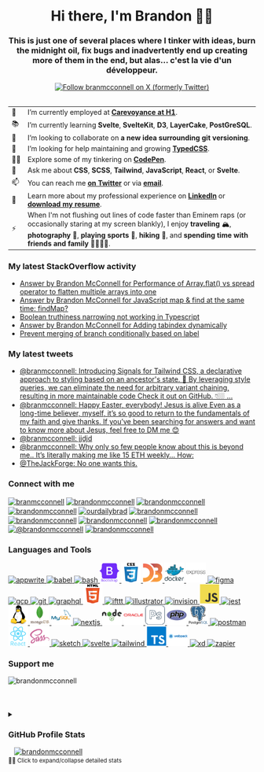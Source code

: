 <h1 align="center">Hi there, I'm Brandon 🐼👋</h1>
<h3 align="center">This is just one of several places where I tinker with ideas, burn the midnight oil, fix bugs and inadvertently end up creating more of them in the end, but alas… c'est la vie d'un développeur.</h3>
<div align="center"><a href="https://twitter.com/branmcconnell" target="blank"><img src="https://img.shields.io/twitter/follow/branmcconnell?style=social&logo=x" alt="Follow branmcconnell on X (formerly Twitter)" /></a><br />&nbsp;<br /></div>

<table border="0">
    <tr>
        <td>👔</td>
        <td>I’m currently employed at <b><a href="https://www.carevoyance.com/" target="_blank">Carevoyance at H1</a></b>.</td>
    </tr>
    <tr>
        <td>📚</td>
        <td>I’m currently learning <b>Svelte</b>, <b>SvelteKit</b>, <b>D3</b>, <b>LayerCake</b>, <b>PostGreSQL</b>.</td>
    </tr>
    <tr>
        <td>👯</td>
        <td>I’m looking to collaborate on <b>a new idea surrounding git versioning</b>.</td>
    </tr>
    <tr>
        <td>🤝</td>
        <td>I’m looking for help maintaining and growing <b><a href="https://github.com/brandonmcconnell/typed.css" target="_blank">TypedCSS</a></b>.</td>
    </tr>
    <tr>
        <td>👨‍💻</td>
        <td>Explore some of my tinkering on <b><a href="https://codepen.io/brandonmcconnell" target="_blank">CodePen</a></b>.</td>
    </tr>
    <tr>
        <td>💬</td>
        <td>Ask me about <b>CSS</b>, <b>SCSS</b>, <b>Tailwind</b>, <b>JavaScript</b>, <b>React</b>, or <b>Svelte</b>.</td>
    </tr>
    <tr>
        <td>📫</td>
        <td>You can reach me <b><a href="https://twitter.com/branmcconnell" target="_blank">on Twitter</a></b> or via <b><a href="mailto:brandon@dreamthinkbuild.com" target="_blank">email</a></b>.</td>
    </tr>
    <tr>
        <td>📄</td>
        <td>Learn more about my professional experience on <b><a href="https://www.linkedin.com/in/brandonmcconnell" target="_blank">LinkedIn</a></b> or <b><a href="https://github.com/brandonmcconnell/brandonmcconnell/raw/main/BrandonMcConnell-Resume.pdf">download my resume</a></b>.</td>
    </tr>
    <tr>
        <td>⚡</td>
        <td>When I'm not flushing out lines of code faster than Eminem raps (or occasionally staring at my screen blankly), I enjoy <b>traveling</b> 🏔, <b>photography</b> 📸, <b>playing sports</b> 🏓, <b>hiking</b> 🥾, and <b>spending time with friends and family</b> 👨‍👩‍👧‍👦.</td>
    </tr>
</table>

### My latest StackOverflow activity
<!-- STACKOVERFLOW:START -->
- [Answer by Brandon McConnell for Performance of Array.flat&lpar;&rpar; vs spread operator to flatten multiple arrays into one](https://stackoverflow.com/questions/68339718/performance-of-array-flat-vs-spread-operator-to-flatten-multiple-arrays-into-o/76376941#76376941)
- [Answer by Brandon McConnell for JavaScript map &amp; find at the same time: findMap?](https://stackoverflow.com/questions/57760111/javascript-map-find-at-the-same-time-findmap/75838962#75838962)
- [Boolean truthiness narrowing not working in Typescript](https://stackoverflow.com/questions/73677766/boolean-truthiness-narrowing-not-working-in-typescript)
- [Answer by Brandon McConnell for Adding tabindex dynamically](https://stackoverflow.com/questions/15123054/adding-tabindex-dynamically/73279729#73279729)
- [Prevent merging of branch conditionally based on label](https://stackoverflow.com/questions/71502652/prevent-merging-of-branch-conditionally-based-on-label)
<!-- STACKOVERFLOW:END -->

### My latest tweets
<!-- TWITTER:START -->
- [@branmcconnell: Introducing Signals for Tailwind CSS, a declarative approach to styling based on an ancestor&#39;s state. 🚀 By leveraging style queries, we can eliminate the need for arbitrary variant chaining, resulting in more maintainable code Check it out on GitHub. 👇🏼 …](https://twitter.com/branmcconnell/status/1775235215516209216)
- [@branmcconnell: Happy Easter, everybody! Jesus is alive Even as a long-time believer, myself, it’s so good to return to the fundamentals of my faith and give thanks. If you’ve been searching for answers and want to know more about Jesus, feel free to DM me 😊](https://twitter.com/branmcconnell/status/1774598803464781995)
- [@branmcconnell: jjdjd](https://twitter.com/branmcconnell/status/1746872698859311344)
- [@branmcconnell: Why only so few people know about this is beyond me.. It’s literally making me like 15 ETH weekly… How:](https://twitter.com/branmcconnell/status/1746499472245354965)
- [@TheJackForge: No one wants this.](https://twitter.com/branmcconnell/status/1745976782988406808)
<!-- TWITTER:END -->

<h3 align="left">Connect with me</h3>
<p align="left">
<a href="https://twitter.com/branmcconnell" target="blank"><img align="center" src="https://raw.githubusercontent.com/rahuldkjain/github-profile-readme-generator/master/src/images/icons/Social/twitter.svg" alt="branmcconnell" height="30" width="40" /></a>
<a href="https://linkedin.com/in/brandonmcconnell" target="blank"><img align="center" src="https://raw.githubusercontent.com/rahuldkjain/github-profile-readme-generator/master/src/images/icons/Social/linked-in-alt.svg" alt="brandonmcconnell" height="30" width="40" /></a>
<a href="https://codepen.io/brandonmcconnell" target="blank"><img align="center" src="https://raw.githubusercontent.com/rahuldkjain/github-profile-readme-generator/master/src/images/icons/Social/codepen.svg" alt="brandonmcconnell" height="30" width="40" /></a>
<a href="https://stackoverflow.com/users/3824249/brandon-mcconnell" target="blank"><img align="center" src="https://raw.githubusercontent.com/rahuldkjain/github-profile-readme-generator/master/src/images/icons/Social/stack-overflow.svg" alt="brandonmcconnell" height="30" width="40" /></a>
<a href="https://instagram.com/ourdailybrad" target="blank"><img align="center" src="https://raw.githubusercontent.com/rahuldkjain/github-profile-readme-generator/master/src/images/icons/Social/instagram.svg" alt="ourdailybrad" height="30" width="40" /></a>
<a href="https://dev.to/brandonmcconnell" target="blank"><img align="center" src="https://raw.githubusercontent.com/rahuldkjain/github-profile-readme-generator/master/src/images/icons/Social/devto.svg" alt="brandonmcconnell" height="30" width="40" /></a>
<a href="https://dribbble.com/brandonmcconnell" target="blank"><img align="center" src="https://raw.githubusercontent.com/rahuldkjain/github-profile-readme-generator/master/src/images/icons/Social/dribbble.svg" alt="brandonmcconnell" height="30" width="40" /></a>
<a href="https://www.behance.net/brandonmcconnell" target="blank"><img align="center" src="https://raw.githubusercontent.com/rahuldkjain/github-profile-readme-generator/master/src/images/icons/Social/behance.svg" alt="brandonmcconnell" height="30" width="40" /></a>
<a href="https://hashnode.com/brandonmcconnell" target="blank"><img align="center" src="https://raw.githubusercontent.com/rahuldkjain/github-profile-readme-generator/master/src/images/icons/Social/hashnode.svg" alt="brandonmcconnell" height="30" width="40" /></a>
<a href="https://medium.com/@brandonmcconnell" target="blank"><img align="center" src="https://raw.githubusercontent.com/rahuldkjain/github-profile-readme-generator/master/src/images/icons/Social/medium.svg" alt="@brandonmcconnell" height="30" width="40" /></a>
<a href="https://www.hackerrank.com/brandonmcconnell" target="blank"><img align="center" src="https://raw.githubusercontent.com/rahuldkjain/github-profile-readme-generator/master/src/images/icons/Social/hackerrank.svg" alt="brandonmcconnell" height="30" width="40" /></a>
</p>

<h3 align="left">Languages and Tools</h3>
<p align="left"> <a href="https://appwrite.io" target="_blank" rel="noreferrer"> <img src="https://www.vectorlogo.zone/logos/appwriteio/appwriteio-icon.svg" alt="appwrite" width="40" height="40"/> </a> <a href="https://babeljs.io/" target="_blank" rel="noreferrer"> <img src="https://www.vectorlogo.zone/logos/babeljs/babeljs-icon.svg" alt="babel" width="40" height="40"/> </a> <a href="https://www.gnu.org/software/bash/" target="_blank" rel="noreferrer"> <img src="https://www.vectorlogo.zone/logos/gnu_bash/gnu_bash-icon.svg" alt="bash" width="40" height="40"/> </a> <a href="https://getbootstrap.com" target="_blank" rel="noreferrer"> <img src="https://raw.githubusercontent.com/devicons/devicon/master/icons/bootstrap/bootstrap-plain-wordmark.svg" alt="bootstrap" width="40" height="40"/> </a> <a href="https://www.w3schools.com/css/" target="_blank" rel="noreferrer"> <img src="https://raw.githubusercontent.com/devicons/devicon/master/icons/css3/css3-original-wordmark.svg" alt="css3" width="40" height="40"/> </a> <a href="https://d3js.org/" target="_blank" rel="noreferrer"> <img src="https://raw.githubusercontent.com/devicons/devicon/master/icons/d3js/d3js-original.svg" alt="d3js" width="40" height="40"/> </a> <a href="https://www.docker.com/" target="_blank" rel="noreferrer"> <img src="https://raw.githubusercontent.com/devicons/devicon/master/icons/docker/docker-original-wordmark.svg" alt="docker" width="40" height="40"/> </a> <a href="https://expressjs.com" target="_blank" rel="noreferrer"> <img src="https://raw.githubusercontent.com/devicons/devicon/master/icons/express/express-original-wordmark.svg" alt="express" width="40" height="40"/> </a> <a href="https://www.figma.com/" target="_blank" rel="noreferrer"> <img src="https://www.vectorlogo.zone/logos/figma/figma-icon.svg" alt="figma" width="40" height="40"/> </a> <a href="https://cloud.google.com" target="_blank" rel="noreferrer"> <img src="https://www.vectorlogo.zone/logos/google_cloud/google_cloud-icon.svg" alt="gcp" width="40" height="40"/> </a> <a href="https://git-scm.com/" target="_blank" rel="noreferrer"> <img src="https://www.vectorlogo.zone/logos/git-scm/git-scm-icon.svg" alt="git" width="40" height="40"/> </a> <a href="https://graphql.org" target="_blank" rel="noreferrer"> <img src="https://www.vectorlogo.zone/logos/graphql/graphql-icon.svg" alt="graphql" width="40" height="40"/> </a> <a href="https://www.w3.org/html/" target="_blank" rel="noreferrer"> <img src="https://raw.githubusercontent.com/devicons/devicon/master/icons/html5/html5-original-wordmark.svg" alt="html5" width="40" height="40"/> </a> <a href="https://ifttt.com/" target="_blank" rel="noreferrer"> <img src="https://www.vectorlogo.zone/logos/ifttt/ifttt-ar21.svg" alt="ifttt" width="40" height="40"/> </a> <a href="https://www.adobe.com/in/products/illustrator.html" target="_blank" rel="noreferrer"> <img src="https://www.vectorlogo.zone/logos/adobe_illustrator/adobe_illustrator-icon.svg" alt="illustrator" width="40" height="40"/> </a> <a href="https://www.invisionapp.com/" target="_blank" rel="noreferrer"> <img src="https://www.vectorlogo.zone/logos/invisionapp/invisionapp-icon.svg" alt="invision" width="40" height="40"/> </a> <a href="https://developer.mozilla.org/en-US/docs/Web/JavaScript" target="_blank" rel="noreferrer"> <img src="https://raw.githubusercontent.com/devicons/devicon/master/icons/javascript/javascript-original.svg" alt="javascript" width="40" height="40"/> </a> <a href="https://jestjs.io" target="_blank" rel="noreferrer"> <img src="https://www.vectorlogo.zone/logos/jestjsio/jestjsio-icon.svg" alt="jest" width="40" height="40"/> </a> <a href="https://www.linux.org/" target="_blank" rel="noreferrer"> <img src="https://raw.githubusercontent.com/devicons/devicon/master/icons/linux/linux-original.svg" alt="linux" width="40" height="40"/> </a> <a href="https://www.mongodb.com/" target="_blank" rel="noreferrer"> <img src="https://raw.githubusercontent.com/devicons/devicon/master/icons/mongodb/mongodb-original-wordmark.svg" alt="mongodb" width="40" height="40"/> </a> <a href="https://www.mysql.com/" target="_blank" rel="noreferrer"> <img src="https://raw.githubusercontent.com/devicons/devicon/master/icons/mysql/mysql-original-wordmark.svg" alt="mysql" width="40" height="40"/> </a> <a href="https://nextjs.org/" target="_blank" rel="noreferrer"> <img src="https://cdn.worldvectorlogo.com/logos/nextjs-2.svg" alt="nextjs" width="40" height="40"/> </a> <a href="https://nodejs.org" target="_blank" rel="noreferrer"> <img src="https://raw.githubusercontent.com/devicons/devicon/master/icons/nodejs/nodejs-original-wordmark.svg" alt="nodejs" width="40" height="40"/> </a> <a href="https://www.oracle.com/" target="_blank" rel="noreferrer"> <img src="https://raw.githubusercontent.com/devicons/devicon/master/icons/oracle/oracle-original.svg" alt="oracle" width="40" height="40"/> </a> <a href="https://www.photoshop.com/en" target="_blank" rel="noreferrer"> <img src="https://raw.githubusercontent.com/devicons/devicon/master/icons/photoshop/photoshop-line.svg" alt="photoshop" width="40" height="40"/> </a> <a href="https://www.php.net" target="_blank" rel="noreferrer"> <img src="https://raw.githubusercontent.com/devicons/devicon/master/icons/php/php-original.svg" alt="php" width="40" height="40"/> </a> <a href="https://www.postgresql.org" target="_blank" rel="noreferrer"> <img src="https://raw.githubusercontent.com/devicons/devicon/master/icons/postgresql/postgresql-original-wordmark.svg" alt="postgresql" width="40" height="40"/> </a> <a href="https://postman.com" target="_blank" rel="noreferrer"> <img src="https://www.vectorlogo.zone/logos/getpostman/getpostman-icon.svg" alt="postman" width="40" height="40"/> </a> <a href="https://reactjs.org/" target="_blank" rel="noreferrer"> <img src="https://raw.githubusercontent.com/devicons/devicon/master/icons/react/react-original-wordmark.svg" alt="react" width="40" height="40"/> </a> <a href="https://sass-lang.com" target="_blank" rel="noreferrer"> <img src="https://raw.githubusercontent.com/devicons/devicon/master/icons/sass/sass-original.svg" alt="sass" width="40" height="40"/> </a> <a href="https://www.sketch.com/" target="_blank" rel="noreferrer"> <img src="https://www.vectorlogo.zone/logos/sketchapp/sketchapp-icon.svg" alt="sketch" width="40" height="40"/> </a> <a href="https://svelte.dev" target="_blank" rel="noreferrer"> <img src="https://upload.wikimedia.org/wikipedia/commons/1/1b/Svelte_Logo.svg" alt="svelte" width="40" height="40"/> </a> <a href="https://tailwindcss.com/" target="_blank" rel="noreferrer"> <img src="https://www.vectorlogo.zone/logos/tailwindcss/tailwindcss-icon.svg" alt="tailwind" width="40" height="40"/> </a> <a href="https://www.typescriptlang.org/" target="_blank" rel="noreferrer"> <img src="https://raw.githubusercontent.com/devicons/devicon/master/icons/typescript/typescript-original.svg" alt="typescript" width="40" height="40"/> </a> <a href="https://webpack.js.org" target="_blank" rel="noreferrer"> <img src="https://raw.githubusercontent.com/devicons/devicon/d00d0969292a6569d45b06d3f350f463a0107b0d/icons/webpack/webpack-original-wordmark.svg" alt="webpack" width="40" height="40"/> </a> <a href="https://www.adobe.com/products/xd.html" target="_blank" rel="noreferrer"> <img src="https://cdn.worldvectorlogo.com/logos/adobe-xd.svg" alt="xd" width="40" height="40"/> </a> <a href="https://zapier.com" target="_blank" rel="noreferrer"> <img src="https://www.vectorlogo.zone/logos/zapier/zapier-icon.svg" alt="zapier" width="40" height="40"/> </a> </p>

<h3 align="left">Support me</h3>
<p><a href="https://www.buymeacoffee.com/brandonmcconnell"> <img align="left" src="https://i.imgur.com/7MybuYO.png" height="auto" width="217" alt="brandonmcconnell" /></a></p><br><br>
<br /><br />
<details>
  <summary><h3>GitHub Profile Stats</h3>&nbsp;&nbsp;&nbsp;<a href="#"><img src="https://komarev.com/ghpvc/?username=brandonmcconnell&label=Profile%20views&color=0e75b6&style=flat" alt="brandonmcconnell" /></a><br /><small>☝🏼 Click to expand/collapse detailed stats</small><br />&nbsp;<br /></summary>
  <div><a href="#"><img src="https://github-readme-stats.vercel.app/api/top-langs?username=brandonmcconnell&show_icons=true&locale=en&layout=compact&theme=dracula&hide_border=true" alt="brandonmcconnell" /><br /><br /></a></div>
  <div><a href="#"><img src="https://github-readme-stats.vercel.app/api?username=brandonmcconnell&show_icons=true&locale=en&theme=dracula&hide_border=true" alt="brandonmcconnell" /><br /><br /></a></div>
  <div><a href="#"><img src="https://github-readme-streak-stats.herokuapp.com/?user=brandonmcconnell&theme=dracula&hide_border=true" alt="brandonmcconnell" /><br /><br /></a></div>
</details>
